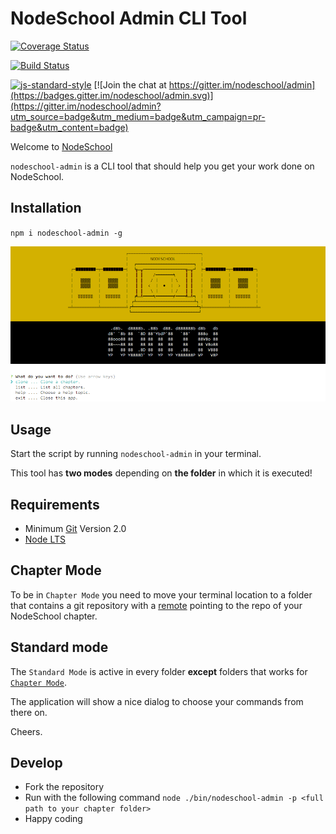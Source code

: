 # NodeSchool Admin CLI Tool

[![Coverage Status](https://coveralls.io/repos/nodeschool/admin/badge.svg?branch=master)](https://coveralls.io/r/nodeschool/admin?branch=master)

[![Build Status](https://travis-ci.org/nodeschool/admin.svg?branch=master)](https://travis-ci.org/nodeschool/admin)

[![js-standard-style](https://img.shields.io/badge/code%20style-standard-brightgreen.svg)](http://standardjs.com/)
[![Join the chat at https://gitter.im/nodeschool/admin](https://badges.gitter.im/nodeschool/admin.svg)](https://gitter.im/nodeschool/admin?utm_source=badge&utm_medium=badge&utm_campaign=pr-badge&utm_content=badge)

Welcome to [NodeSchool](http://nodeschool.io)

`nodeschool-admin` is a CLI tool that should help you get your work
done on NodeSchool.

## Installation

`npm i nodeschool-admin -g`

![Screenshot](./screenshot.png)

## Usage

Start the script by running `nodeschool-admin` in your terminal.

This tool has **two modes** depending on **the folder** in which it is executed!

## Requirements

* Minimum [Git](https://git-scm.com/) Version 2.0
* [Node LTS](https://nodejs.org/en/download/)

## Chapter Mode

To be in `Chapter Mode` you need to move your terminal location to a folder
that contains a git repository with a
[remote](https://git-scm.com/docs/git-remote) pointing to the repo of your
NodeSchool chapter.

## Standard mode

The `Standard Mode` is active in every folder **except** folders that works
for [`Chapter Mode`](#chapter-mode).

The application will show a nice dialog to choose your commands from there on.

Cheers.

## Develop

* Fork the repository
* Run with the following command
    `node ./bin/nodeschool-admin -p <full path to your chapter folder>`
* Happy coding
